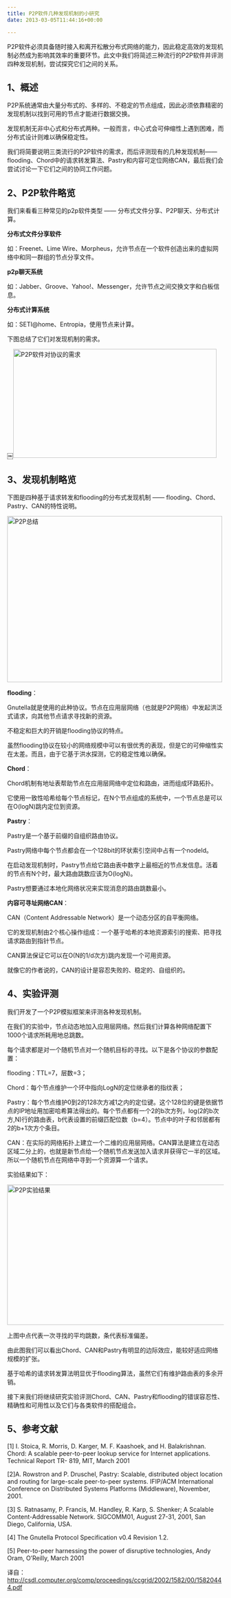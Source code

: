 ```yaml
---
title: P2P软件几种发现机制的小研究
date: 2013-03-05T11:44:16+00:00

---
```

P2P软件必须具备随时接入和离开松散分布式网络的能力，因此稳定高效的发现机制必然成为影响其效率的重要环节。此文中我们将简述三种流行的P2P软件并评测四种发现机制，尝试探究它们之间的关系。

## 1、概述

P2P系统通常由大量分布式的、多样的、不稳定的节点组成，因此必须依靠精密的发现机制以找到可用的节点才能进行数据交换。

发现机制无非中心式和分布式两种。一般而言，中心式会可伸缩性上遇到困难，而分布式设计则难以确保稳定性。

我们将简要说明三类流行的P2P软件的需求，而后评测现有的几种发现机制——flooding、Chord中的请求转发算法、Pastry和内容可定位网络CAN，最后我们会尝试讨论一下它们之间的协同工作问题。

## 2、P2P软件略览

我们来看看三种常见的p2p软件类型 —— 分布式文件分享、P2P聊天、分布式计算。

**分布式文件分享软件**
  
如：Freenet、Lime Wire、Morpheus，允许节点在一个软件创造出来的虚拟网络中和同一群组的节点分享文件。

**p2p聊天系统**
  
如：Jabber、Groove、Yahoo!、Messenger，允许节点之间交换文字和白板信息。

**分布式计算系统**
  
如：SETI@home、Entropia，使用节点来计算。

下图总结了它们对发现机制的需求。

￼[<img src="images/P2P软件对协议的需求.jpg" alt="P2P软件对协议的需求" width="473" height="253" class="alignnone size-full wp-image-3258" />](http://blog.yikuyiku.com/wp-content/uploads/P2P软件对协议的需求.jpg)

## 3、发现机制略览

下图是四种基于请求转发和flooding的分布式发现机制 —— flooding、Chord、Pastry、CAN的特性说明。

[<img src="images/P2P总结.jpg" alt="P2P总结" width="500" height="386" class="alignnone size-full wp-image-3259" />](http://blog.yikuyiku.com/wp-content/uploads/P2P总结.jpg)

**flooding**：
  
Gnutella就是使用的此种协议。节点在应用层网络（也就是P2P网络）中发起洪泛式请求，向其他节点请求寻找新的资源。
  
不稳定和巨大的开销是flooding协议的特点。
  
虽然flooding协议在较小的网络规模中可以有很优秀的表现，但是它的可伸缩性实在太差。而且，由于它基于洪水探测，它的稳定性难以确保。

**Chord**：
  
Chord机制有地址表帮助节点在应用层网络中定位和路由，进而组成环路拓扑。
  
它使用一致性哈希给每个节点标记，在N个节点组成的系统中，一个节点总是可以在O(logN)跳内定位到资源。

**Pastry**：
  
Pastry是一个基于前缀的自组织路由协议。
  
Pastry网络中每个节点都会在一个128bit的环状索引空间中占有一个nodeId。
  
在启动发现机制时，Pastry节点给它路由表中数字上最相近的节点发信息。活着的节点有N个时，最大路由跳数应该为O(logN)。
  
Pastry想要通过本地化网络状况来实现消息的路由跳数最小。

**内容可寻址网络CAN**：
  
CAN（Content Addressable Network）是一个动态分区的自平衡网络。
  
它的发现机制由2个核心操作组成：一个基于哈希的本地资源索引的搜索、把寻找请求路由到指针节点。
  
CAN算法保证它可以在O(N的1/d次方)跳内发现一个可用资源。
  
就像它的作者说的，CAN的设计是容忍失败的、稳定的、自组织的。

## 4、实验评测

我们开发了一个P2P模拟框架来评测各种发现机制。

在我们的实验中，节点动态地加入应用层网络。然后我们计算各种网络配置下1000个请求所耗用地总跳数。

每个请求都是对一个随机节点对一个随机目标的寻找。以下是各个协议的参数配置：
  
flooding：TTL=7，层数=3；
  
Chord：每个节点维护一个环中指向LogN的定位继承者的指纹表；
  
Pastry：每个节点维护0到2的128次方减1之内的定位键。这个128位的键是依据节点的IP地址用加密哈希算法得出的。每个节点都有一个2的b次方列，log(2的b次方,N)行的路由表，b代表设置的前缀匹配位数（b=4）。节点中的叶子和邻居都有2的b+1次方个条目。
  
CAN：在实际的网络拓扑上建立一个二维的应用层网络。CAN算法是建立在动态区域二分上的，也就是新节点给一个随机节点发送加入请求并获得它一半的区域。所以一个随机节点在网络中寻到一个资源算一个请求。

实验结果如下：

[<img src="http://blog.yikuyiku.com/wp-content/uploads/P2P实验结果.jpg" alt="P2P实验结果" width="528" height="326" class="alignnone size-full wp-image-3260" />](http://blog.yikuyiku.com/wp-content/uploads/P2P实验结果.jpg)

上图中点代表一次寻找的平均跳数，条代表标准偏差。

由此图我们可以看出Chord、CAN和Pastry有明显的边际效应，能较好适应网络规模的扩张。

基于哈希的请求转发算法明显优于flooding算法，虽然它们有维护路由表的多余开销。

接下来我们将继续研究实验评测Chord、CAN、Pastry和flooding的错误容忍性、精确性和可用性以及它们与各类软件的搭配组合。

## 5、参考文献

[1] I. Stoica, R. Morris, D. Karger, M. F. Kaashoek, and H. Balakrishnan. Chord: A scalable peer-to-peer lookup service for Internet applications. Technical Report TR- 819, MIT, March 2001
  
[2]A. Rowstron and P. Druschel, Pastry: Scalable, distributed object location and routing for large-scale peer-to-peer systems. IFIP/ACM International Conference on Distributed Systems Platforms (Middleware), November, 2001.
  
[3] S. Ratnasamy, P. Francis, M. Handley, R. Karp, S. Shenker; A Scalable Content-Addressable Network. SIGCOMM01, August 27-31, 2001, San Diego, California, USA.
  
[4] The Gnutella Protocol Specification v0.4 Revision 1.2.
  
[5] Peer-to-peer harnessing the power of disruptive technologies, Andy Oram, O’Reilly, March 2001

译自：http://csdl.computer.org/comp/proceedings/ccgrid/2002/1582/00/15820444.pdf
